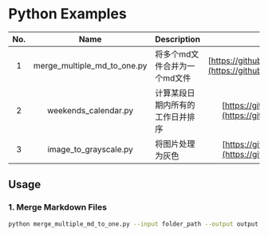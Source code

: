 # Python Examples

| No. | Name | Description | Release Link |
|:---:|:----:|:------------|:------------:|
|1|merge_multiple_md_to_one.py|将多个md文件合并为一个md文件|[https://github.com/lishige/python/releases/tag/merge_multiple_md_to_one](https://github.com/lishige/python/releases/tag/merge_multiple_md_to_one)|
|2|weekends_calendar.py|计算某段日期内所有的工作日并排序|[https://github.com/lishige/python/releases/tag/weekends_calendar](https://github.com/lishige/python/releases/tag/weekends_calendar)|
|3|image_to_grayscale.py|将图片处理为灰色|[https://github.com/lishige/python/releases/tag/image_to_grayscale](https://github.com/lishige/python/releases/tag/image_to_grayscale)|

## Usage

### 1. Merge Markdown Files
```bash
python merge_multiple_md_to_one.py --input folder_path --output output.md
